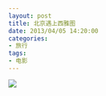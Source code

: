 ```yaml
---
layout: post
title: 北京遇上西雅图
date: 2013/04/05 14:20:00
categories:
- 旅行
tags:
- 电影
---
```


![](http://pics.naaln.com/blog/2019-01-14-091657.jpg-basicBlog)
